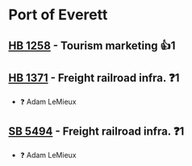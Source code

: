 # Port of Everett

## [HB 1258](/bill/2023-24/hb/1258/) - Tourism marketing 👍1  

## [HB 1371](/bill/2023-24/hb/1371/) - Freight railroad infra.   ❓1
* ❓ Adam LeMieux

## [SB 5494](/bill/2023-24/sb/5494/) - Freight railroad infra.   ❓1
* ❓ Adam LeMieux